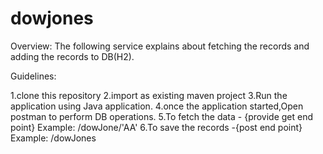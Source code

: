 # dowjones
Overview: The following service explains about fetching the records and adding the records to DB(H2).

Guidelines: 

1.clone this repository 
2.import as existing maven project
3.Run the application using Java application.
4.once the application started,Open postman to perform DB operations.
5.To fetch the data - {provide get end point} Example: /dowJone/'AA'
6.To save the records -{post end point} Example: /dowJones
